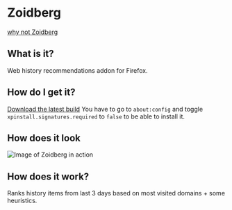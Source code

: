# Zoidberg
[why not Zoidberg](https://www.youtube.com/watch?v=cSJ9IiaEQ9g)

## What is it?
Web history recommendations addon for Firefox.

## How do I get it?
[Download the latest build](https://github.com/piatra/zoidberg/blob/master/recommendation-stream.xpi)
You have to go to `about:config` and toggle `xpinstall.signatures.required` to `false` to be able to install it.

## How does it look
![Image of Zoidberg in action](http://i.imgur.com/kKeb6iz.png)

## How does it work?
Ranks history items from last 3 days based on most visited domains + some heuristics.
